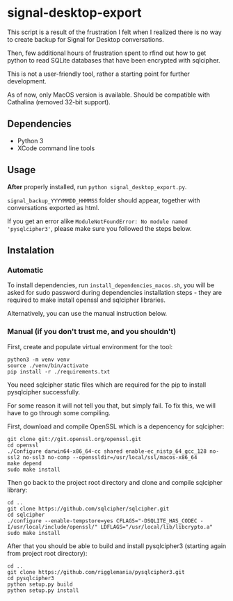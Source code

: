 # signal-desktop-export

This script is a result of the frustration I felt when I realized there is no way to create backup for Signal for Desktop conversations.

Then, few additional hours of frustration spent to rfind out how to get python to read SQLite databases that have been encrypted with sqlcipher.

This is not a user-friendly tool, rather a starting point for further development.

As of now, only MacOS version is available. Should be compatible with Cathalina (removed 32-bit support).

## Dependencies

* Python 3
* XCode command line tools

## Usage

**After** properly installed, run ```python signal_desktop_export.py```. 

```signal_backup_YYYYMMDD_HHMMSS``` folder should appear, together with conversations exported as html.

If you get an error alike ```ModuleNotFoundError: No module named 'pysqlcipher3'```, please make sure you followed the steps below.

## Instalation

### Automatic

To install dependencies, run ```install_dependencies_macos.sh```, you will be asked for sudo password during dependencies installation steps - they are required to make install openssl and sqlcipher libraries. 

Alternatively, you can use the manual instruction below.

### Manual (if you don't trust me, and you shouldn't)

First, create and populate virtual environment for the tool:

```
python3 -m venv venv
source ./venv/bin/activate
pip install -r ./requirements.txt
```

You need sqlcipher static files which are required for the pip to install pysqlcipher successfully. 

For some reason it will not tell you that, but simply fail. To fix this, we will have to go through some compiling.

First, download and compile OpenSSL which is a depencency for sqlcipher:

```
git clone git://git.openssl.org/openssl.git
cd openssl
./Configure darwin64-x86_64-cc shared enable-ec_nistp_64_gcc_128 no-ssl2 no-ssl3 no-comp --openssldir=/usr/local/ssl/macos-x86_64
make depend
sudo make install
```

Then go back to the project root directory and clone and compile sqlcipher library:

```
cd ..
git clone https://github.com/sqlcipher/sqlcipher.git
cd sqlcipher
./configure --enable-tempstore=yes CFLAGS="-DSQLITE_HAS_CODEC -I/usr/local/include/openssl/" LDFLAGS="/usr/local/lib/libcrypto.a"
sudo make install 
```

After that you should be able to build and install pysqlcipher3 (starting again from project root directory):

```
cd ..
git clone https://github.com/rigglemania/pysqlcipher3.git
cd pysqlcipher3
python setup.py build
python setup.py install
```